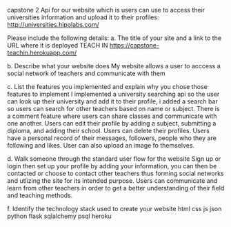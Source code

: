 capstone 2 
Api for our website which is users can use to access their
universities information and upload it to their profiles:
http://universities.hipolabs.com/

Please include the following details: a. The title of your site and a link to the URL where it is deployed 
TEACH IN 
https://capstone-teachin.herokuapp.com/

b. Describe what your website does My website allows a user to acccess a social network of teachers and communicate with them 

c. List the features you implemented and explain why you chose those features to implement I implemented a university searching api so the user can look up their university and add it to their profile, i added a search bar so users can search for other teachers based on name or subject. There is a comment feature where users can share classes and communicate with one another. Users can edit their profile by adding a subject, submitting a diploma, and adding their school. Users can delete their profiles. Users have a personal record of their messages, followers, people who they are following and likes. User can also upload an image fo themselves.

d. Walk someone through the standard user flow for the website 
Sign up or login then set up your profile by adding your information, you can then be contacted or choose to contact other teachers thus forming social networks and utlizing the site for its intended purpose. Users can communicate and learn from other teachers in order to get a better understanding of their field and teaching methods.

f. Identify the technology stack used to create your website html css js json python flask sqlalchemy psql heroku
